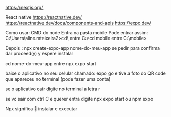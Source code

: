 https://nextjs.org/

React native
https://reactnative.dev/
https://reactnative.dev/docs/components-and-apis
https://expo.dev/

Como usar:
CMD do node
Entra na pasta mobile
Pode entrar assim:
C:\Users\aline.mteixeira2>cd\ entre
C:\>cd mobile entre
C:\mobile>

Depois :
npx create-expo-app nome-do-meu-app
se pedir para confirma dar proceed(y) y
espere instalar

cd nome-do-meu-app entre
npx expo start

baixe o aplicativo no seu celular chamado: expo go e tive a foto do QR code que apareceu no terminal (pode fazer uma conta)

se o aplicativo cair digite no terminal a letra r

se vc sair com ctrl C e querer entra digite npx expo start ou npm expo

Npx significa  instalar e executar
